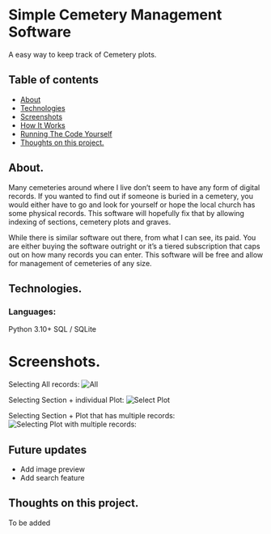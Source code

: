 #  Simple Cemetery Management Software
A easy way to keep track of Cemetery plots. 

## Table of contents
* [About](#about)
* [Technologies](#technologies)
* [Screenshots](#screenshots)
* [How It Works](#how-it-works)
* [Running The Code Yourself](#running-the-code-yourself)
* [Thoughts on this project.](thoughts-on-this-project-&-what-i've-learned)

## About.
Many cemeteries around where I live don’t seem to have any form of digital records. If you wanted to find out if someone is buried in a cemetery, you would either have to go and look for yourself or hope the local church has some physical records.  This software will hopefully fix that by allowing indexing of sections, cemetery plots and graves. 

While there is similar software out there, from what I can see, its paid. You are either buying the software outright or it’s a tiered subscription that caps out on how many records you can enter. This software will be free and allow for management of cemeteries of any size. 

## Technologies. 
### Languages:
Python 3.10+
SQL / SQLite

# Screenshots.
Selecting All records:
![All](https://i.imgur.com/NBwMovT.png)

Selecting Section + individual Plot:
![Select Plot](https://i.imgur.com/cVJMwZW.png)

Selecting Section + Plot that has multiple records:
![Selecting Plot with multiple records:](https://i.imgur.com/6pe0ywx.png)


## Future updates
- Add image preview
- Add search feature 


## Thoughts on this project.
To be added